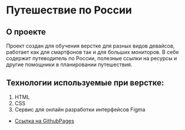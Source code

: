 # Путешествие по России

## О проекте
Проект создан для обучения верстке для разных видов девайсов, работает как для смартфонов так и для больших мониторов. В себе содержит путеводитель по России, полезные ссылки на ресурсы и другие помощники в планировании путешествия.

## Технологии используемые при верстке:
1. HTML
2. CSS
3. Сервис для онлайн разработки интерфейсов Figma


* [Ссылка на GithubPages](https://raznex.github.io/russian-travel/)


